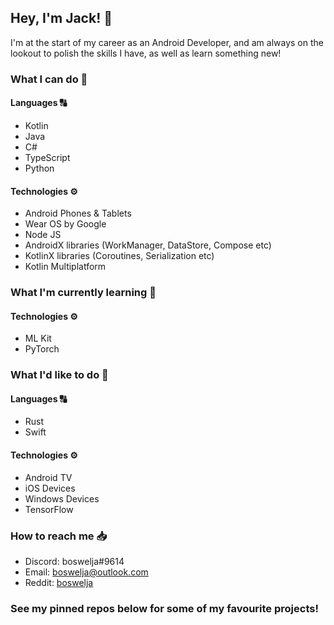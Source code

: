 ## Hey, I'm Jack! 👋

I'm at the start of my career as an Android Developer, and am always on the lookout to polish the skills I have, as well as learn something new!

### What I can do 💪

#### Languages 🔠

* Kotlin
* Java
* C#
* TypeScript
* Python

#### Technologies ⚙️

* Android Phones & Tablets
* Wear OS by Google
* Node JS
* AndroidX libraries (WorkManager, DataStore, Compose etc)
* KotlinX libraries (Coroutines, Serialization etc)
* Kotlin Multiplatform

### What I'm currently learning 🧠

#### Technologies ⚙️

* ML Kit
* PyTorch

### What I'd like to do 🔮

#### Languages 🔠

* Rust
* Swift

#### Technologies ⚙️

* Android TV
* iOS Devices
* Windows Devices
* TensorFlow

### How to reach me 📥

- Discord: boswelja#9614
- Email: [boswelja@outlook.com](mailto:boswelja@outlook.com)
- Reddit: [boswelja](https://www.reddit.com/user/boswelja)

### See my pinned repos below for some of my favourite projects!
